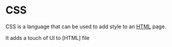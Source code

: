 # CSS

CSS is a language that can be used to add style to an [HTML](/wiki/HTML) page.
It adds a touch of UI to [HTML] file